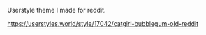 Userstyle theme I made for reddit.

https://userstyles.world/style/17042/catgirl-bubblegum-old-reddit
